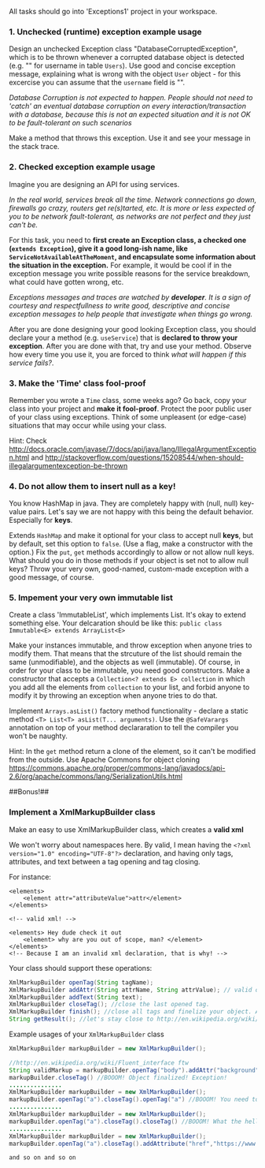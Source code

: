 All tasks should go into 'Exceptions1' project in your workspace. 

### 1. Unchecked (runtime) exception example usage
Design an unchecked Exception class "DatabaseCorruptedException", which is to be thrown whenever a corrupted database object is detected (e.g. "" for username in table `Users`).
Use good and concise exception message, explaining what is wrong with the object `User` object - for this excercise you can assume that the `username` field is "".

*Database Corruption is not expected to happen. People should not need to 'catch' an eventual database corruption on every interaction/transaction with a database, because this is not an expected situation and it is not OK to be fault-tolerant on such scenarios*

Make a method that throws this exception. Use it and see your message in the stack trace.

### 2. Checked exception example usage
Imagine you are designing an API for using services.  

*In the real world, services break all the time. Network connections go down, firewalls go crazy, routers get re(s)tarted, etc. It is more or less expected of you to be network fault-tolerant, as networks are not perfect and they just can't be.* 

For this task, you need to **first create an Exception class, a checked one (`extends Exception`), give it a good long-ish name, like `ServiceNotAvailableAtTheMoment`, and encapsulate some information about the situation in the exception.** For example, it would be cool if in the exception message you write possible reasons for the service breakdown, what could have gotten wrong, etc.

*Exceptions messages and traces are watched by **developer**. It is a sign of courtesy and respectfullness to write good, descriptive and concise exception messages to help people that investigate when things go wrong.*

After you are done designing your good looking Exception class, you should declare your a method (e.g. `useService`) that is **declared to throw your exception**.
After you are done with that, try and use your method. 
Observe how every time you use it, you are forced to think *what will happen if this service fails?*.


### 3. Make the 'Time' class fool-proof
Remember you wrote a `Time` class, some weeks ago? Go back, copy your class into your project and **make it fool-proof**. Protect the poor public user of your class using exceptions.  Think of some unpleasent (or edge-case) situations that may occur while using your class.

Hint: Check http://docs.oracle.com/javase/7/docs/api/java/lang/IllegalArgumentException.html and
http://stackoverflow.com/questions/15208544/when-should-illegalargumentexception-be-thrown

### 4. Do not allow them to insert null as a key!
You know HashMap in java. They are completely happy with (null, null) key-value pairs.
Let's say we are not happy with this being the default behavior. Especially for **keys**.

Extends `HashMap` and make it optional for your class to accept null **keys**, but by default, set this option to `false`. (Use a flag, make a constructor with the option.) 
Fix the `put`, `get` methods accordingly to allow or not allow null keys. 
What should you do in those methods if your object is set not to allow null keys? Throw your very own, good-named, custom-made exception with a good message, of course.

### 5. Impement your very own immutable list
Create a class 'ImmutableList', which implements List. It's okay to extend something else.
Your delcaration should be like this:
`public class Immutable<E> extends ArrayList<E>`
 
Make your instances immutable, and throw exception when anyone tries to modify them. That means that the strcuture of the list should remain the same (unmodifiable), and the objects as well (immutable).
Of course, in order for your class to be immutable, you need good constructors.
Make a constructor that accepts a `Collection<? extends E> collection` in which you add all the elements from `collection` to your list, and forbid anyone to modify it by throwing an exception when anyone tries to do that. 

Implement `Arrays.asList()` factory method functionality - declare a static method `<T> List<T> asList(T... arguments)`. 
Use the `@SafeVarargs` annotation on top of your method declararation to tell the compiler you won't be naughty.

Hint: In the `get` method return a clone of the element, so it can't be modified from the outside. Use Apache Commons for object cloning https://commons.apache.org/proper/commons-lang/javadocs/api-2.6/org/apache/commons/lang/SerializationUtils.html

##Bonus!##
### Implement a XmlMarkupBuilder class ###
Make an easy to use XmlMarkupBuilder class, which creates a **valid xml** 

We won't worry about namespaces here. By valid, I mean having the `<?xml version="1.0" encoding="UTF-8"?>` declaration, and having only tags, attributes, and text between a tag opening and tag closing.

For instance:
```
<elements>
	<element attr="attributeValue">attr</element>
</elements>

<!-- valid xml! -->

<elements> Hey dude check it out
	<element> why are you out of scope, man? </element>
</elements>
<!-- Because I am an invalid xml declaration, that is why! -->
```

Your class should support these operations:
```java
XmlMarkupBuilder openTag(String tagName); 
XmlMarkupBuilder addAttr(String attrName, String attrValue); // valid only when you have a tag opened!
XmlMarkupBuilder addText(String text); 
XmlMarkupBuilder closeTag(); //close the last opened tag.
XmlMarkupBuilder finish(); //close all tags and finelize your object. Any open,addAttr or other calls to your object, should throw an Exception.
String getResult(); //let's stay close to http://en.wikipedia.org/wiki/Builder_pattern 
```

Example usages of your `XmlMarkupBuilder` class
```java
XmlMarkupBuilder markupBuilder = new XmlMarkupBuilder();

//http://en.wikipedia.org/wiki/Fluent_interface ftw
String validMarkup = markupBuilder.openTag("body").addAttr("background","0xFF0000").addText("Helo HTML!").finalize().getResult(); 
markupBuilder.closeTag() //BOOOM! Object finalized! Exception!
...............
XmlMarkupBuilder markupBuilder = new XmlMarkupBuilder();
markupBuilder.openTag("a").closeTag().openTag("a") //BOOOM! You need to have a root XML object, XML is not a list!
............... 
XmlMarkupBuilder markupBuilder = new XmlMarkupBuilder();
markupBuilder.openTag("a").closeTag().closeTag() //BOOOM! What the hell are we closing?!
...............
XmlMarkupBuilder markupBuilder = new XmlMarkupBuilder();
markupBuilder.openTag("a").closeTag().addAttribute("href","https://www.youtube.com/watch?v=P5ft_7Bcyc4") //BOOOM! What are you adding attribute to?

and so on and so on
```
